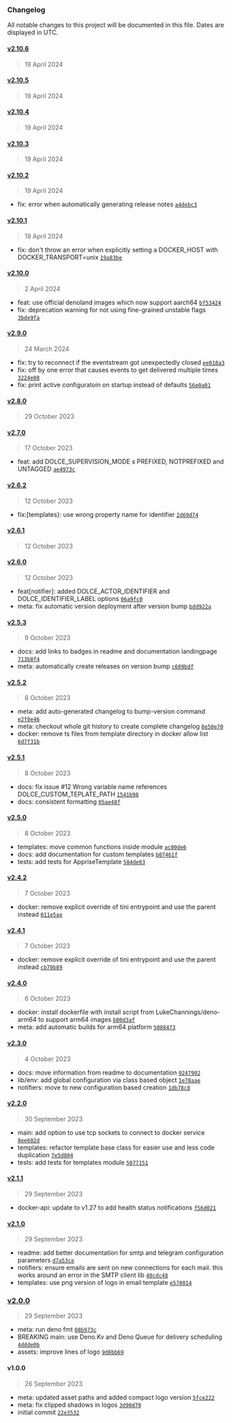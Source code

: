 ### Changelog

All notable changes to this project will be documented in this file. Dates are displayed in UTC.

#### [v2.10.6](https://github.com/dangrie158/dolce/compare/v2.10.5...v2.10.6)

> 19 April 2024

#### [v2.10.5](https://github.com/dangrie158/dolce/compare/v2.10.4...v2.10.5)

> 19 April 2024

#### [v2.10.4](https://github.com/dangrie158/dolce/compare/v2.10.3...v2.10.4)

> 19 April 2024

#### [v2.10.3](https://github.com/dangrie158/dolce/compare/v2.10.2...v2.10.3)

> 19 April 2024

#### [v2.10.2](https://github.com/dangrie158/dolce/compare/v2.10.1...v2.10.2)

> 19 April 2024

- fix: error when automatically generating release notes
  [`a4debc3`](https://github.com/dangrie158/dolce/commit/a4debc318bb570260b96e9f2bad3b46fc64293a3)

#### [v2.10.1](https://github.com/dangrie158/dolce/compare/v2.10.0...v2.10.1)

> 19 April 2024

- fix: don't throw an error when explicitly setting a DOCKER_HOST with DOCKER_TRANSPORT=unix
  [`19a83be`](https://github.com/dangrie158/dolce/commit/19a83bead1bccdb37cb533ed11417536f0b21d5a)

#### [v2.10.0](https://github.com/dangrie158/dolce/compare/v2.9.0...v2.10.0)

> 2 April 2024

- feat: use official denoland images which now support aarch64
  [`bf53424`](https://github.com/dangrie158/dolce/commit/bf5342491533826dd7d9c21ef3d34e53264f4701)
- fix: deprecation warning for not using fine-grained unstable flags
  [`3bde9fa`](https://github.com/dangrie158/dolce/commit/3bde9fa862458c74c43ff4a862778565f1ffb329)

#### [v2.9.0](https://github.com/dangrie158/dolce/compare/v2.8.0...v2.9.0)

> 24 March 2024

- fix: try to reconnect if the eventstream got unexpectedly closed
  [`ee018a3`](https://github.com/dangrie158/dolce/commit/ee018a3d268e5a91841984f1f97e735441a26d08)
- fix: off by one error that causes events to get delivered multiple times
  [`3224e08`](https://github.com/dangrie158/dolce/commit/3224e08cceda26790a0159141f48ed8b94e3a53b)
- fix: print active configuratoin on startup instead of defaults
  [`56e0a01`](https://github.com/dangrie158/dolce/commit/56e0a01b9a84f640a3c5fe2191ec1414be4afb6e)

#### [v2.8.0](https://github.com/dangrie158/dolce/compare/v2.7.0...v2.8.0)

> 29 October 2023

#### [v2.7.0](https://github.com/dangrie158/dolce/compare/v2.6.2...v2.7.0)

> 17 October 2023

- feat: add DOLCE_SUPERVISION_MODE s PREFIXED, NOTPREFIXED and UNTAGGED
  [`ae4973c`](https://github.com/dangrie158/dolce/commit/ae4973c745f6acb93fa0da83ef9b8051cba48c5f)

#### [v2.6.2](https://github.com/dangrie158/dolce/compare/v2.6.1...v2.6.2)

> 12 October 2023

- fix:[templates}: use wrong property name for identifier
  [`2d69d74`](https://github.com/dangrie158/dolce/commit/2d69d74f38c9feee7e24972694f175edd433cb02)

#### [v2.6.1](https://github.com/dangrie158/dolce/compare/v2.6.0...v2.6.1)

> 12 October 2023

#### [v2.6.0](https://github.com/dangrie158/dolce/compare/v2.5.3...v2.6.0)

> 12 October 2023

- feat[notifier]: added DOLCE_ACTOR_IDENTIFIER and DOLCE_IDENTIFIER_LABEL options
  [`06a9fc0`](https://github.com/dangrie158/dolce/commit/06a9fc00f6ca20ed0e005d2b674aae6fb889ab8a)
- meta: fix automatic version deployment after version bump
  [`bdd922a`](https://github.com/dangrie158/dolce/commit/bdd922ac97da7829fd315466f77dd279bba58e60)

#### [v2.5.3](https://github.com/dangrie158/dolce/compare/v2.5.2...v2.5.3)

> 9 October 2023

- docs: add links to badges in readme and documentation landingpage
  [`713b8f4`](https://github.com/dangrie158/dolce/commit/713b8f4c3a11cdcd6b37763bc409dbd9313583a0)
- meta: automatically create releases on version bump
  [`c609bdf`](https://github.com/dangrie158/dolce/commit/c609bdf3814420c4c198b80a7d4c27a26ed69654)

#### [v2.5.2](https://github.com/dangrie158/dolce/compare/v2.5.1...v2.5.2)

> 8 October 2023

- meta: add auto-generated changelog to bump-version command
  [`e2f0e46`](https://github.com/dangrie158/dolce/commit/e2f0e4652d9aa213debb389859d6ad0d9fd05c77)
- meta: checkout whole git history to create complete changelog
  [`8e50e70`](https://github.com/dangrie158/dolce/commit/8e50e70bde798c3fc7b04dd4115d0fe85035a136)
- docker: remove ts files from template directory in docker allow list
  [`6d7f31b`](https://github.com/dangrie158/dolce/commit/6d7f31bf67ce655407481f39ec1b07dc088a4d58)

#### [v2.5.1](https://github.com/dangrie158/dolce/compare/v2.5.0...v2.5.1)

> 8 October 2023

- docs: fix issue #12 Wrong variable name references DOLCE_CUSTOM_TEPLATE_PATH
  [`1541b98`](https://github.com/dangrie158/dolce/commit/1541b9838ec68ebd592c24eb2769b686af3adbd3)
- docs: consistent formatting
  [`05ae48f`](https://github.com/dangrie158/dolce/commit/05ae48fab0a3ec039fb105b293f3cae09aca816d)

#### [v2.5.0](https://github.com/dangrie158/dolce/compare/v2.4.2...v2.5.0)

> 8 October 2023

- templates: move common functions inside module
  [`ac00de6`](https://github.com/dangrie158/dolce/commit/ac00de646ffe0a37888b96f15fb33fc2d295bbd0)
- docs: add documentation for custom templates
  [`b07461f`](https://github.com/dangrie158/dolce/commit/b07461fc090890eea3c2edf551b90be670c55ec1)
- tests: add tests for AppriseTemplate
  [`584de03`](https://github.com/dangrie158/dolce/commit/584de03b97f1c8ddeb0bbd0a4c9205f02d90d6b3)

#### [v2.4.2](https://github.com/dangrie158/dolce/compare/v2.4.1...v2.4.2)

> 7 October 2023

- docker: remove explicit override of tini entrypoint and use the parent instead
  [`011e5ae`](https://github.com/dangrie158/dolce/commit/011e5aef33c2a7138de8f9e049fa7941021696cd)

#### [v2.4.1](https://github.com/dangrie158/dolce/compare/v2.4.0...v2.4.1)

> 7 October 2023

- docker: remove explicit override of tini entrypoint and use the parent instead
  [`cb70b89`](https://github.com/dangrie158/dolce/commit/cb70b89c44bb928263072dd6b1e81e8350442b60)

#### [v2.4.0](https://github.com/dangrie158/dolce/compare/v2.3.0...v2.4.0)

> 6 October 2023

- docker: install dockerfile with install script from LukeChannings/deno-arm64 to support arm64 images
  [`b00d3af`](https://github.com/dangrie158/dolce/commit/b00d3affa799401869827fc46abdd6d08c96a8b7)
- meta: add automatic builds for arm64 platform
  [`5088473`](https://github.com/dangrie158/dolce/commit/5088473e442b8f6c800ed3739e74931c14f087aa)

#### [v2.3.0](https://github.com/dangrie158/dolce/compare/v2.2.0...v2.3.0)

> 4 October 2023

- docs: move information from readme to documentation
  [`9247902`](https://github.com/dangrie158/dolce/commit/9247902af3ab43625c478770fa89107a895121c3)
- lib/env: add global configuration via class based object
  [`1e78aae`](https://github.com/dangrie158/dolce/commit/1e78aaec265dc8d5216b5836423dc6a8af5a282d)
- notifiers: move to new configuration based creation
  [`1db78c8`](https://github.com/dangrie158/dolce/commit/1db78c817fcaee564efa9b30e7142621bba0d496)

#### [v2.2.0](https://github.com/dangrie158/dolce/compare/v2.1.1...v2.2.0)

> 30 September 2023

- main: add option to use tcp sockets to connect to docker service
  [`8ee602d`](https://github.com/dangrie158/dolce/commit/8ee602d62ee2a2d72cd18bc522006473f79ee1b1)
- templates: refactor template base class for easier use and less code duplication
  [`7e5d804`](https://github.com/dangrie158/dolce/commit/7e5d804b4a495f9f4eda68c658e3e537fa2189d7)
- tests: add tests for templates module
  [`5077151`](https://github.com/dangrie158/dolce/commit/5077151952d91f2e156e3ecf704f519e188ed4ff)

#### [v2.1.1](https://github.com/dangrie158/dolce/compare/v2.1.0...v2.1.1)

> 29 September 2023

- docker-api: update to v1.27 to add health status notifications
  [`f56d021`](https://github.com/dangrie158/dolce/commit/f56d021c6709146aa3073d3684cbf874052f7f15)

#### [v2.1.0](https://github.com/dangrie158/dolce/compare/v2.0.0...v2.1.0)

> 29 September 2023

- readme: add better documentation for smtp and telegram configuration parameters
  [`d7a53ce`](https://github.com/dangrie158/dolce/commit/d7a53ce5f157615584a475b47718c5a57b8dc6c4)
- notifiers: ensure emails are sent on new connections for each mail. this works around an error in the SMTP client lib
  [`40cdc48`](https://github.com/dangrie158/dolce/commit/40cdc48d3bde44b90d9e30c9bc328a5aae58059c)
- templates: use png version of logo in email template
  [`e570014`](https://github.com/dangrie158/dolce/commit/e570014928aa2dd95b7b4444522df491daf33f1a)

### [v2.0.0](https://github.com/dangrie158/dolce/compare/v1.0.0...v2.0.0)

> 29 September 2023

- meta: run deno fmt [`08b973c`](https://github.com/dangrie158/dolce/commit/08b973cc15bde04d8522614146f9db4302cb91b7)
- BREAKING main: use Deno.Kv and Deno Queue for delivery scheduling
  [`4ddde0b`](https://github.com/dangrie158/dolce/commit/4ddde0bb280005a2321c67e79261716aef39390a)
- assets: improve lines of logo
  [`9d8bb69`](https://github.com/dangrie158/dolce/commit/9d8bb69b991453b3f07acfc3f877ddc8d0859b12)

#### v1.0.0

> 26 September 2023

- meta: updated asset paths and added compact logo version
  [`5fce222`](https://github.com/dangrie158/dolce/commit/5fce2229c298e917dd6219651b5ca347defc1bff)
- meta: fix clipped shadows in logos
  [`3d90d79`](https://github.com/dangrie158/dolce/commit/3d90d79ff664bbb5ca44e7f57e07238dbf6fb76e)
- initial commit [`22e3532`](https://github.com/dangrie158/dolce/commit/22e35324e0556d36bf066b166285eabfc8a7f4bd)
